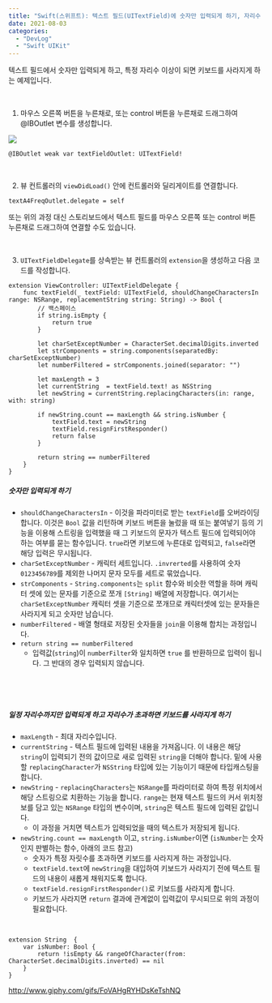 ```yaml
---
title: "Swift(스위프트): 텍스트 필드(UITextField)에 숫자만 입력되게 하기, 자리수 제한하기 (스토리보드)"
date: 2021-08-03
categories: 
  - "DevLog"
  - "Swift UIKit"
---
```


텍스트 필드에서 숫자만 입력되게 하고, 특정 자리수 이상이 되면 키보드를 사라지게 하는 예제입니다.

 

1) 마우스 오른쪽 버튼을 누른채로, 또는 control 버튼을 누른채로 드래그하여 @IBOutlet 변수를 생성합니다.

 ![](/assets/img/wp-content/uploads/2021/08/스크린샷-2021-08-03-오후-6.52.54.jpg)

```
@IBOutlet weak var textFieldOutlet: UITextField!
```

 

2) 뷰 컨트롤러의 `viewDidLoad()` 안에 컨트롤러와 딜리게이트를 연결합니다.

```
textA4FreqOutlet.delegate = self
```

또는 위의 과정 대신 스토리보드에서 텍스트 필드를 마우스 오른쪽 또는 control 버튼 누른채로 드래그하여 연결할 수도 있습니다.

 

3) `UITextFieldDelegate`를 상속받는 뷰 컨트롤러의 `extension`을 생성하고 다음 코드를 작성합니다.

```
extension ViewController: UITextFieldDelegate {
    func textField(_ textField: UITextField, shouldChangeCharactersIn range: NSRange, replacementString string: String) -> Bool {
        // 백스페이스
        if string.isEmpty {
            return true
        }
        
        let charSetExceptNumber = CharacterSet.decimalDigits.inverted
        let strComponents = string.components(separatedBy: charSetExceptNumber)
        let numberFiltered = strComponents.joined(separator: "")
        
        let maxLength = 3
        let currentString  = textField.text! as NSString
        let newString = currentString.replacingCharacters(in: range, with: string)

        if newString.count == maxLength && string.isNumber {
            textField.text = newString
            textField.resignFirstResponder()
            return false
        }

        return string == numberFiltered
    }
}
```

##### **숫자만 입력되게 하기**

- `shouldChangeCharactersIn` - 이것을 파라미터로 받는 `textField`를 오버라이딩합니다. 이것은 `Bool` 값을 리턴하며 키보드 버튼을 눌렀을 때 또는 붙여넣기 등의 기능을 이용해 스트링을 입력했을 때 그 키보드의 문자가 텍스트 필드에 입력되어야 하는 여부를 묻는 함수입니다. `true`라면 키보드에 누른대로 입력되고, `false`라면 해당 입력은 무시됩니다.
- `charSetExceptNumber` - 캐릭터 세트입니다. `.invrerted`를 사용하여 숫자 `0123456789`를 제외한 나머지 문자 모두를 세트로 묶었습니다.
- `strComponents` - `String.components`는 `split` 함수와 비슷한 역할을 하며 캐릭터 셋에 있는 문자를 기준으로 쪼개 `[String]` 배열에 저장합니다. 여기서는 `charSetExceptNumber` 캐릭터 셋을 기준으로 쪼개므로 캐릭터셋에 있는 문자들은 사라지게 되고 숫자만 남습니다.
- `numberFiltered` - 배열 형태로 저장된 숫자들을 `join`을 이용해 합치는 과정입니다.
- `return string == numberFiltered` 
    - 입력값(`string`)이 `numberFilter`와 일치하면 `true` 를 반환하므로 입력이 됩니다. 그 반대의 경우 입력되지 않습니다.

 

 

##### **일정 자리수까지만 입력되게 하고 자리수가 초과하면 키보드를 사라지게 하기**

- `maxLength` - 최대 자리수입니다.
- `currentString` - 텍스트 필드에 입력된 내용을 가져옵니다. 이 내용은 해당 `string`이 입력되기 전의 값이므로 새로 입력된 `string`을 더해야 합니다. 밑에 사용할 `replacingCharacter`가 `NSString` 타입에 있는 기능이기 때문에 타입캐스팅을 합니다.
- `newString` - `replacingCharacters`는 `NSRange`를 파라미터로 하여 특정 위치에서 해당 스트링으로 치환하는 기능을 합니다. `range`는 현재 텍스트 필드의 커서 위치정보를 담고 있는 `NSRange` 타입의 변수이며, `string`은 텍스트 필드에 입력된 값입니다.
    - 이 과정을 거치면 텍스트가 입력되었을 때의 텍스트가 저장되게 됩니다.
- `newString.count == maxLength` 이고, `string.isNumber`이면 (`isNumber`는 숫자인지 판별하는 함수, 아래의 코드 참고)
    - 숫자가 특정 자릿수를 초과하면 키보드를 사라지게 하는 과정입니다.
    - `textField.text`에 `newString`을 대입하여 키보드가 사라지기 전에 텍스트 필드의 내용이 새롭게 채워지도록 합니다.
    - `textField.resignFirstResponder()`로 키보드를 사라지게 합니다.
    - 키보드가 사라지면 `return` 결과에 관계없이 입력값이 무시되므로 위의 과정이 필요합니다.

 

```
extension String  {
    var isNumber: Bool {
        return !isEmpty && rangeOfCharacter(from: CharacterSet.decimalDigits.inverted) == nil
    }
}
```

http://www.giphy.com/gifs/FoVAHgRYHDsKeTshNQ

